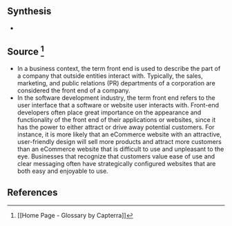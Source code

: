 ## Synthesis
- 
## Source [^1]
- In a business context, the term front end is used to describe the part of a company that outside entities interact with. Typically, the sales, marketing, and public relations (PR) departments of a corporation are considered the front end of a company.
- In the software development industry, the term front end refers to the user interface that a software or website user interacts with. Front-end developers often place great importance on the appearance and functionality of the front end of their applications or websites, since it has the power to either attract or drive away potential customers. For instance, it is more likely that an eCommerce website with an attractive, user-friendly design will sell more products and attract more customers than an eCommerce website that is difficult to use and unpleasant to the eye. Businesses that recognize that customers value ease of use and clear messaging often have strategically configured websites that are both easy and enjoyable to use.
## References

[^1]: [[Home Page - Glossary by Capterra]]